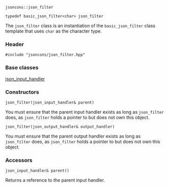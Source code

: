     jsoncons::json_filter

    typedef basic_json_filter<char> json_filter

The `json_filter` class is an instantiation of the `basic_json_filter` class template that uses `char` as the character type.

### Header

    #include "jsoncons/json_filter.hpp"

### Base classes

[json_input_handler](json_input_handler)

### Constructors

    json_filter(json_input_handler& parent)
You must ensure that the parent input handler exists as long as `json_filter` does, as `json_filter` holds a pointer to but does not own this object.

    json_filter(json_output_handler& output_handler)
You must ensure that the parent output handler exists as long as `json_filter` does, as `json_filter` holds a pointer to but does not own this object.

### Accessors

    json_input_handler& parent()
Returns a reference to the parent input handler. 
